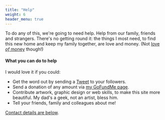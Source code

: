 ```yaml
---
title: "Help"
weight: 6
header_menu: true
---
```


To do any of this, we're going to need help. Help from our family, friends and
strangers. There's no getting round it: the things I most need, to find this
new home and keep my family together, are love and money. (Not
[love *of* money](https://www.biblegateway.com/passage/?search=1+Tim+6%3A10&version=ESVUK)
though!)

#### What you can do to help

I would love it if you could:

* Get the word out by sending a <a href="https://twitter.com/share?ref_src=twsrc%5Etfw" class="twitter-share-button" data-size="large" data-text="Please help find a home for Mo!" data-url="https://ahomeformo.pomeroy.me" data-via="robpomeroy" data-hashtags="ahomeformo" data-show-count="false">Tweet</a><script async src="https://platform.twitter.com/widgets.js" charset="utf-8"></script> to your followers.
* Send a donation of any amount via
  [my GoFundMe page](https://www.gofundme.com/f/a-home-for-mo).
* Contribute artwork, graphic design or web skills, to make this site more
  beautiful. My dad's a geek, not an artist, bless him.
* Tell your friends, family and colleagues about me!

[Contact details are below](#contact).